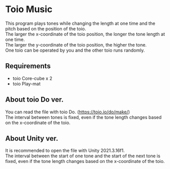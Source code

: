 # Toio Music
This program plays tones while changing the length at one time and the pitch based on the position of the toio.  
The larger the x-coordinate of the toio position, the longer the tone length at one time.  
The larger the y-coordinate of the toio position, the higher the tone.  
One toio can be operated by you and the other toio runs randomly.
## Requirements
- toio Core-cube x 2
- toio Play-mat
## About toio Do ver.
You can read the file with toio Do. (https://toio.io/do/make/)  
The interval between tones is fixed, even if the tone length changes based on the x-coordinate of the toio.
## About Unity ver.
It is recommended to open the file with Unity 2021.3.16f1.  
The interval between the start of one tone and the start of the next tone is fixed, even if the tone length changes based on the x-coordinate of the toio.
